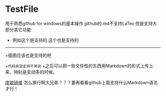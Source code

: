 # TestFile
用于熟悉github for windows的基本操作
github的.md不支持LaTex
但是支持大部分其它功能
- 例如这个是支持的
这个也是支持的
-----
+插图应该也是支持的吧

+`代码肯定支持不用说`
+之后可以把一些文件性的东西用Markdown的形式上传上来，特别是变动多的时候。

[度娘链接](www.baidu.com)
怎么换行啊大兄弟？？？要再看看github上面支持什么Markdown语法才行！
